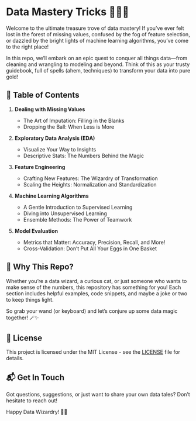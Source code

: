 # Data Mastery Tricks 🧙‍♂️✨

Welcome to the ultimate treasure trove of data mastery! If you’ve ever felt lost in the forest of missing values, confused by the fog of feature selection, or dazzled by the bright lights of machine learning algorithms, you’ve come to the right place! 

In this repo, we’ll embark on an epic quest to conquer all things data—from cleaning and wrangling to modeling and beyond. Think of this as your trusty guidebook, full of spells (ahem, techniques) to transform your data into pure gold!

## 🧩 Table of Contents

1. **Dealing with Missing Values** 
   - The Art of Imputation: Filling in the Blanks
   - Dropping the Ball: When Less is More

2. **Exploratory Data Analysis (EDA)**
   - Visualize Your Way to Insights
   - Descriptive Stats: The Numbers Behind the Magic

3. **Feature Engineering**
   - Crafting New Features: The Wizardry of Transformation
   - Scaling the Heights: Normalization and Standardization

4. **Machine Learning Algorithms**
   - A Gentle Introduction to Supervised Learning
   - Diving into Unsupervised Learning
   - Ensemble Methods: The Power of Teamwork

5. **Model Evaluation**
   - Metrics that Matter: Accuracy, Precision, Recall, and More!
   - Cross-Validation: Don’t Put All Your Eggs in One Basket

## 🎩 Why This Repo?

Whether you’re a data wizard, a curious cat, or just someone who wants to make sense of the numbers, this repository has something for you! Each section includes helpful examples, code snippets, and maybe a joke or two to keep things light. 

So grab your wand (or keyboard) and let’s conjure up some data magic together! 🪄✨

## 📜 License

This project is licensed under the MIT License - see the [LICENSE](LICENSE) file for details.

## 📬 Get In Touch

Got questions, suggestions, or just want to share your own data tales? Don’t hesitate to reach out! 

Happy Data Wizardry! 🧙‍♀️
